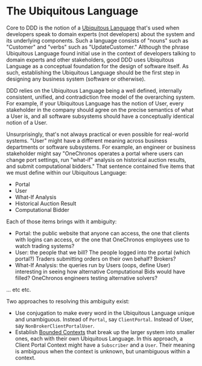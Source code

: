 # The Ubiquitous Language

Core to DDD is the notion of a [Ubiquitous Language](https://martinfowler.com/bliki/UbiquitousLanguage.html) that's used when developers speak to domain experts (not developers) about the system and its underlying components. Such a language consists of "nouns" such as "Customer" and "verbs" such as "UpdateCustomer."  Although the phrase Ubiquitous Language found initial use in the context of developers talking to domain experts and other stakeholders, good DDD uses Ubiquitous Language as a conceptual foundation for the design of software itself. As such, establishing the Ubiquitous Language should be the first step in designing any business system (software or otherwise).

DDD relies on the Ubiquitous Language being a well defined, internally consistent, unified, and contradiction free model of the overarching system. For example, if your Ubiquitous Language has the notion of User, every stakeholder in the company should agree on the precise semantics of what a User is, and all software subsystems should have a conceptually identical notion of a User.

Unsurprisingly, that's not always practical or even possible for real-world systems. "User" might have a different meaning across business departments or software subsystems. For example, an engineer or business stakeholder might say "OneChronos operates a portal where users can change port settings, run "what-if" analysis on historical auction results, and submit computational bidders." That sentence contained five items that we must define within our Ubiquitous Language:

* Portal
* User
* What-If Analysis
* Historical Auction Result
* Computational Bidder

Each of those items brings with it ambiguity:

* Portal: the public website that anyone can access, the one that clients with logins can access, or the one that OneChronos employees use to watch trading systems?
* User: the people that we bill? The people logged into the portal (which portal?) Traders submitting orders on their own behalf? Brokers?
* What-If Analysis: the queries run by Users (oops, define User) interesting in seeing how alternative Computational Bids would have filled? OneChronos engineers testing alternative solvers?

... etc etc.

Two approaches to resolving this ambiguity exist:

* Use conjugation to make every word in the Ubiquitous Language unique and unambiguous. Instead of ```Portal```, say ```ClientPortal```. Instead of User, say ```NonBrokerClientPortalUser```.
* Establish [Bounded Contexts](https://martinfowler.com/bliki/BoundedContext.html) that break up the larger system into smaller ones, each with their own Ubiquitous Language. In this approach, a Client Portal Context might have a ```Subscriber``` and a ```User```. Their meaning is ambiguous when the context is unknown, but unambiguous within a context.
